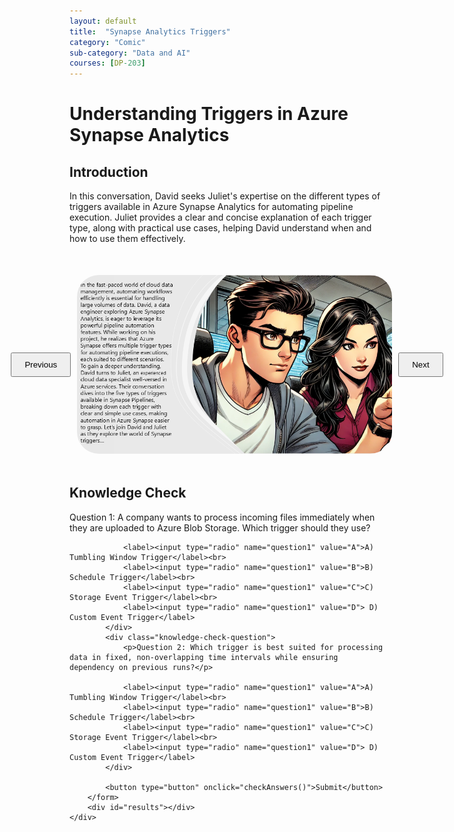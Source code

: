 ```yaml
---
layout: default
title:  "Synapse Analytics Triggers"
category: "Comic"
sub-category: "Data and AI"
courses: [DP-203]
---
```



# Understanding Triggers in Azure Synapse Analytics


## Introduction
In this conversation, David seeks Juliet's expertise on the different types of triggers available in Azure Synapse Analytics for automating pipeline execution. Juliet provides a clear and concise explanation of each trigger type, along with practical use cases, helping David understand when and how to use them effectively. 

<html lang="en">
<head>
    <meta charset="UTF-8">
    <meta name="viewport" content="width=device-width, initial-scale=1.0">
    <title>Image Carousel</title>
    <style>
        .carousel-container {
            display: flex;
            align-items: center;
            justify-content: center;
            margin-top: 50px;
        }
        .carousel-image {
            width: 800px;
            max-height: 700px;
            transition: transform 0.3s ease;
            cursor: pointer;
         border-radius: 35px;
        }
        .carousel-image.enlarged {
            transform: scale(1.5);
        }
        .carousel-button {
            padding: 10px 20px;
            margin: 0 10px;
            cursor: pointer;
        }
        .knowledge-check {
            margin-top: 50px;
        }
        .knowledge-check-question {
            margin-bottom: 20px;
        }
        .correct {
            color: green;
        }
        .incorrect {
            color: red;
        }
    </style>
</head>
<body>
    <div class="carousel-container">
        <button class="carousel-button" onclick="prevImage()">Previous</button>
        <img id="carousel" class="carousel-image" src="./images/syn1.PNG" alt="Image Carousel" onclick="toggleEnlarge()" class="img-fluid">
        <button class="carousel-button" onclick="nextImage()">Next</button>
    </div>

  <div class="knowledge-check">
        <h2>Knowledge Check</h2>
        <form id="knowledgeCheckForm">
            <div class="knowledge-check-question">
                <p>Question 1: A company wants to process incoming files immediately when they are uploaded to Azure Blob Storage. Which trigger should they use?</p>
                
                <label><input type="radio" name="question1" value="A">A) Tumbling Window Trigger</label><br>
                <label><input type="radio" name="question1" value="B">B) Schedule Trigger</label><br>
                <label><input type="radio" name="question1" value="C">C) Storage Event Trigger</label><br>
                <label><input type="radio" name="question1" value="D"> D) Custom Event Trigger</label>
            </div>
            <div class="knowledge-check-question">
                <p>Question 2: Which trigger is best suited for processing data in fixed, non-overlapping time intervals while ensuring dependency on previous runs?</p>
                
                <label><input type="radio" name="question1" value="A">A) Tumbling Window Trigger</label><br>
                <label><input type="radio" name="question1" value="B">B) Schedule Trigger</label><br>
                <label><input type="radio" name="question1" value="C">C) Storage Event Trigger</label><br>
                <label><input type="radio" name="question1" value="D"> D) Custom Event Trigger</label>
            </div>
                           
            <button type="button" onclick="checkAnswers()">Submit</button>
        </form>
        <div id="results"></div>
    </div>

    
  <script>
        const images = ["./images/syn1.PNG", "./images/syn2.PNG", "./images/syn3.PNG", "./images/syn4.PNG", "./images/syn5.PNG", "./images/syn6.PNG", "./images/syn7.PNG"];
        let currentIndex = 0;

        function showImage(index) {
            const carousel = document.getElementById('carousel');
            carousel.src = images[index];
        }

        function nextImage() {
            currentIndex = (currentIndex + 1) % images.length;
            showImage(currentIndex);
        }

        function prevImage() {
            currentIndex = (currentIndex - 1 + images.length) % images.length;
            showImage(currentIndex);
        }

        function toggleEnlarge() {
            const carousel = document.getElementById('carousel');
            carousel.classList.toggle('enlarged');
        }

            function checkAnswers() {
            const answers = {
                question1: 'B',
                question2: 'A'
                
               
            };

            let score = 0;
            const form = document.getElementById('knowledgeCheckForm');
            const results = document.getElementById('results');
            results.innerHTML = '';

            for (const [question, correctAnswer] of Object.entries(answers)) {
                const selected = form.querySelector(`input[name="${question}"]:checked`);
                const questionElement = form.querySelector(`input[name="${question}"][value="${correctAnswer}"]`).parentElement;
                if (selected && selected.value === correctAnswer) {
                    score++;
                    questionElement.classList.add('correct');
                } else if (selected) {
                    selected.parentElement.classList.add('incorrect');
                    questionElement.classList.add('correct');
                } else {
                    questionElement.classList.add('correct');
                }
            }

  

            results.innerHTML = `You got ${score} out of ${Object.keys(answers).length} correct.`;
        }
    </script>
</body>
</html>
